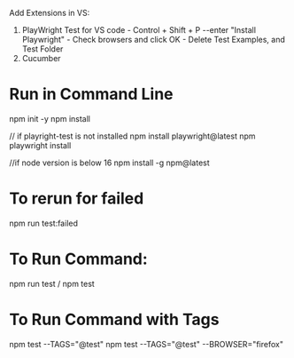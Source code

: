 Add Extensions in VS:

1. PlayWright Test for VS code - Control + Shift + P --enter "Install Playwright" - Check browsers and click OK - Delete Test Examples, and Test Folder
2. Cucumber

# Run in Command Line
npm init -y
npm install

// if playright-test is not installed
npm install playwright@latest
npm playwright install

//if node version is below 16
npm install -g npm@latest

# To rerun for failed 
npm run test:failed

# To Run Command:
  npm run test / npm test

# To Run Command with Tags
npm test --TAGS="@test"
npm test --TAGS="@test" --BROWSER="firefox" 


  
 